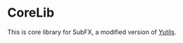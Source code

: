 # CoreLib

This is core library for SubFX, a modified version of [Yutils](https://github.com/Youka/Yutils).
